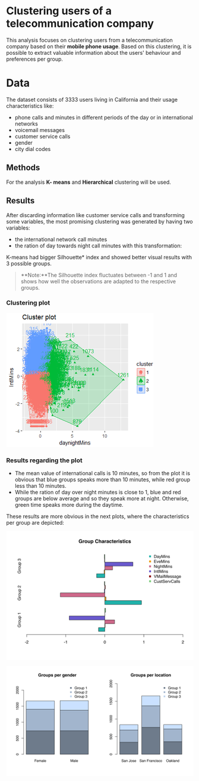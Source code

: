 # Clustering users of a telecommunication company

This analysis focuses on clustering users from a telecommunication company based on their **mobile phone usage**. Based on this clustering, it is possible to extract valuable information about the users' behaviour and preferences per group.


# Data

The dataset consists of 3333 users living in California and their usage characteristics like:
- phone calls and minutes in different periods of the day or in international networks
-  voicemail messages
- customer service calls
- gender
- city dial codes

## Methods

For the analysis **K- means**  and **Hierarchical** clustering will be used.

## Results

After discarding information like customer service calls and transforming some variables, the most promising clustering was generated by having two variables:

- the international network call minutes
- the ration of day towards night call minutes with this transformation:

K-means had bigger Silhouette* index and showed better visual results with 3 possible groups. 

>**Note:**The Silhouette index fluctuates between -1 and 1 and shows how well the observations are adapted to the respective groups.


### Clustering plot

![](images/ck.PNG) 

### Results regarding the plot
- The mean value of international calls is 10 minutes, so from the plot it is obvious that blue groups speaks more than 10 minutes, while red group less than 10 minutes.
- While the ration of day over night minutes is close to 1, blue and red groups are below average and so they speak more at night. Otherwise, green time speaks more during the daytime.

These results are more obvious in the next plots, where the characteristics per group are depicted:


![](images/d1.svg) 

![](images/diff2.svg) 


